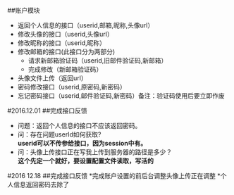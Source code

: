 ##账户模块

* 返回个人信息的接口（userid,邮箱,昵称,头像url）
* 修改头像的接口（userid,头像url）
* 修改昵称的接口（userid,昵称）
* 修改邮箱的接口(此接口分为两部分)
	* 请求新邮箱验证码（userid,旧邮件验证码,新邮箱）
	* 完成修改（新邮箱验证码）
* 头像文件上传（返回url）
* 密码修改接口（userid,原密码,新密码）
* 忘记密码接口（userid,邮件验证码,新密码）备注：验证码使用后要立即作废

#2016.12.01
##完成接口反馈
* 问题：返回个人信息的接口不应该返回密码。
* 问：存在问题userId如何获取? </br>
  **userid可以不传参给接口，因为session中有。**
* 问：头像上传接口正在写我上传到服务器的路径是多少？</br>
	**这个先定一个就好，要设置配置文件读取，写活的**

#2016 12.18
##完成接口反馈
*完成账户设置的前后台调整头像上传正在调整
*个人信息返回密码去除了